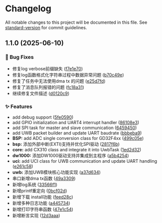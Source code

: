 # Changelog

All notable changes to this project will be documented in this file. See [standard-version](https://github.com/conventional-changelog/standard-version) for commit guidelines.

## 1.1.0 (2025-06-10)


### 🐛 Bug Fixes

* 修复log verbose前缀缺失 ([f7e1e70](https://github.com/ylongwang2782/GD32_Clang_CMake_template/commit/f7e1e70ab48c5fbd90aa8bdf832952cc76fb5839))
* 修复log函数格式化字符串过程中数据异常问题 ([b70c49e](https://github.com/ylongwang2782/GD32_Clang_CMake_template/commit/b70c49edb8b2196eb82dbb4eefffc549c85625ec))
* 修复了任务中无法使用dma tx 的问题 ([e25d7fd](https://github.com/ylongwang2782/GD32_Clang_CMake_template/commit/e25d7fd838fb1a8dbacecd7805fc6a0a376f8b44))
* 修复了消息队列报错的问题 ([fc18a31](https://github.com/ylongwang2782/GD32_Clang_CMake_template/commit/fc18a31006522baef3d78a55bdbe012ff93311d2))
* 继续修复文件描述 ([d0120c9](https://github.com/ylongwang2782/GD32_Clang_CMake_template/commit/d0120c9e697e5e566a2168724e35c8440ff1a343))


### ✨ Features

* add debug support ([5fe0590](https://github.com/ylongwang2782/GD32_Clang_CMake_template/commit/5fe0590fc7718cdd1f9ddd0873c793a4584eb314))
* add GPIO initialization and UART4 interrupt handler ([86108e3](https://github.com/ylongwang2782/GD32_Clang_CMake_template/commit/86108e3441389187b0a5154c76e3fbdbbbdac673))
* add SPI task for master and slave communication ([6459450](https://github.com/ylongwang2782/GD32_Clang_CMake_template/commit/645945070ccff11efa70d0426b4f41f1b16581ed))
* add UWB packet builder and update UART baudrate ([bbbeba9](https://github.com/ylongwang2782/GD32_Clang_CMake_template/commit/bbbeba9783e235f9f124763f8ff316bbdce33eca))
* **BSP:** add ADC single conversion class for GD32F4xx ([499c05e](https://github.com/ylongwang2782/GD32_Clang_CMake_template/commit/499c05ec696afb6202de14d9e63fd7e4e1c29e21))
* **bsp:** 添加外部中断(EXTI)支持并优化SPI驱动 ([2817f6b](https://github.com/ylongwang2782/GD32_Clang_CMake_template/commit/2817f6bfef2e28cc84333ac14f0c3db8f404eda8))
* **core:** add CX310 class and integrate it into UwbTask ([1ed2d32](https://github.com/ylongwang2782/GD32_Clang_CMake_template/commit/1ed2d32c201cc53f66b43d08ca89e66505d2bccb))
* **dw1000:** 添加DW1000驱动支持并集成到主程序 ([a5b4254](https://github.com/ylongwang2782/GD32_Clang_CMake_template/commit/a5b425493cbb8a81ce2a0f2d60433bd6c8525cf8))
* **uci:** add UCI class for UWB communication and update UART handling ([e261c58](https://github.com/ylongwang2782/GD32_Clang_CMake_template/commit/e261c58fb69d5ee954462928dd7da6a705b773c2))
* **uwb:** 添加UWB模块核心功能实现 ([a37d634](https://github.com/ylongwang2782/GD32_Clang_CMake_template/commit/a37d6348f86b3d9c5828080a07b1764337595255))
* 串口新增dma tx函数 ([49a3309](https://github.com/ylongwang2782/GD32_Clang_CMake_template/commit/49a3309380ce1bc259aa8e6a28c0a77297d411f2))
* 新增log系统 ([33566f1](https://github.com/ylongwang2782/GD32_Clang_CMake_template/commit/33566f17a0f4f2f2a89d9791fab5a3bdff2ff2cc))
* 新增printf重定向 ([0bcf02d](https://github.com/ylongwang2782/GD32_Clang_CMake_template/commit/0bcf02db2add91f94c860d5aa1188b310a63f8d8))
* 新增下载 install功能 ([feed28c](https://github.com/ylongwang2782/GD32_Clang_CMake_template/commit/feed28c96caa909d2522431e5c07aa3250eb2287))
* 新增多种日志功能 ([a445734](https://github.com/ylongwang2782/GD32_Clang_CMake_template/commit/a44573466d4b5536e96f3ac6286dce807c693c31))
* 新增打印字符串函数 ([47e1c54](https://github.com/ylongwang2782/GD32_Clang_CMake_template/commit/47e1c5496b39e3ac062678ffa921ed0a1da1d53e))
* 新增断言实现 ([12d3aaa](https://github.com/ylongwang2782/GD32_Clang_CMake_template/commit/12d3aaa92d6d0b93cd5d8b9b4c864e67142c107c))
